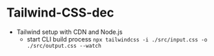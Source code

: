 # Tailwind-CSS-dec

- Tailwind setup with CDN and Node.js
    - start CLI build process `npx tailwindcss -i ./src/input.css -o ./src/output.css --watch`